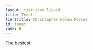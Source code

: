 ```yaml
---
layout: tier-item.liquid
title: Tenet
tiersTitle: Christopher Nolan Movies
id: tenet
rank: B
---
```


The bestest.